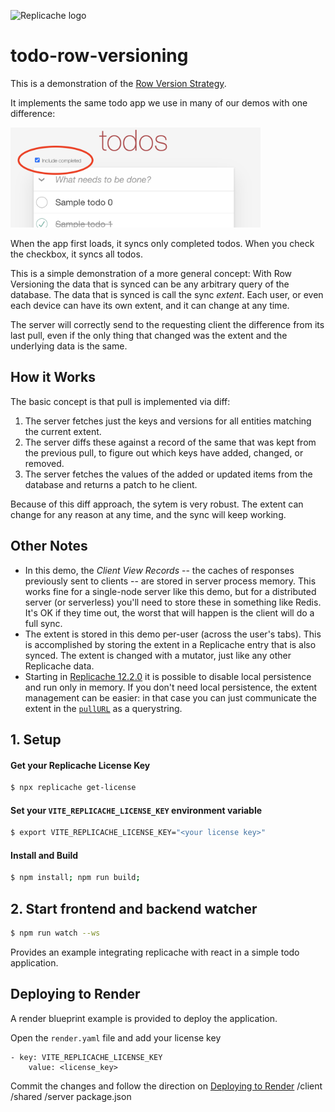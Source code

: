 ![Replicache logo](https://uploads-ssl.webflow.com/623a2f46e064937599256c2d/6269e72c61073c3d561a5015_Lockup%20v2.svg)

# todo-row-versioning

This is a demonstration of the [Row Version Strategy](https://replicache.notion.site/The-Row-Version-Strategy-5c5560b0ba3c437fae6eb34318b54712).

It implements the same todo app we use in many of our demos with one difference:

<img src="screencap.png" width="400">

When the app first loads, it syncs only completed todos. When you check the checkbox, it syncs all todos.

This is a simple demonstration of a more general concept: With Row Versioning the data that is synced can be any arbitrary query of the database. The data that is synced is call the sync _extent_. Each user, or even each device can have its own extent, and it can change at any time.

The server will correctly send to the requesting client the difference from its last pull, even if the only thing that changed was the extent and the underlying data is the same.

## How it Works

The basic concept is that pull is implemented via diff:

1. The server fetches just the keys and versions for all entities matching the current extent.
2. The server diffs these against a record of the same that was kept from the previous pull, to figure out which keys have added, changed, or removed.
3. The server fetches the values of the added or updated items from the database and returns a patch to he client.

Because of this diff approach, the sytem is very robust. The extent can change for any reason at any time, and the sync will keep working.

## Other Notes

- In this demo, the _Client View Records_ -- the caches of responses previously sent to clients -- are stored in server process memory. This works fine for a single-node server like this demo, but for a distributed server (or serverless) you'll need to store these in something like Redis. It's OK if they time out, the worst that will happen is the client will do a full sync.
- The extent is stored in this demo per-user (across the user's tabs). This is accomplished by storing the extent in a Replicache entry that is also synced. The extent is changed with a mutator, just like any other Replicache data.
- Starting in [Replicache 12.2.0](https://blog.replicache.dev/blog/replicache-12-1-0) it is possible to disable local persistence and run only in memory. If you don't need local persistence, the extent management can be easier: in that case you can just communicate the extent in the [`pullURL`](https://doc.replicache.dev/api/interfaces/ReplicacheOptions#pullurl) as a querystring.


## 1. Setup

#### Get your Replicache License Key

```bash
$ npx replicache get-license
```

#### Set your `VITE_REPLICACHE_LICENSE_KEY` environment variable

```bash
$ export VITE_REPLICACHE_LICENSE_KEY="<your license key>"
```

#### Install and Build

```bash
$ npm install; npm run build;
```

## 2. Start frontend and backend watcher

```bash
$ npm run watch --ws
```

Provides an example integrating replicache with react in a simple todo application.

## Deploying to Render

A render blueprint example is provided to deploy the application.

Open the `render.yaml` file and add your license key

```
- key: VITE_REPLICACHE_LICENSE_KEY
    value: <license_key>
```

Commit the changes and follow the direction on [Deploying to Render](https://doc.replicache.dev/deploy-render)
/client
/shared
/server
package.json

